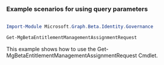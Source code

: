 ### Example scenarios for using query parameters

```powershell

Import-Module Microsoft.Graph.Beta.Identity.Governance

Get-MgBetaEntitlementManagementAssignmentRequest

```
This example shows how to use the Get-MgBetaEntitlementManagementAssignmentRequest Cmdlet.


